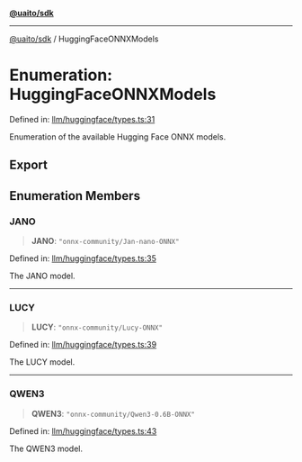 [**@uaito/sdk**](../README.md)

***

[@uaito/sdk](../README.md) / HuggingFaceONNXModels

# Enumeration: HuggingFaceONNXModels

Defined in: [llm/huggingface/types.ts:31](https://github.com/elribonazo/uaito/blob/a99e7bcbdb0358b1999f9ce76755884ba2c23b7e/packages/sdk/src/llm/huggingface/types.ts#L31)

Enumeration of the available Hugging Face ONNX models.

## Export

## Enumeration Members

### JANO

> **JANO**: `"onnx-community/Jan-nano-ONNX"`

Defined in: [llm/huggingface/types.ts:35](https://github.com/elribonazo/uaito/blob/a99e7bcbdb0358b1999f9ce76755884ba2c23b7e/packages/sdk/src/llm/huggingface/types.ts#L35)

The JANO model.

***

### LUCY

> **LUCY**: `"onnx-community/Lucy-ONNX"`

Defined in: [llm/huggingface/types.ts:39](https://github.com/elribonazo/uaito/blob/a99e7bcbdb0358b1999f9ce76755884ba2c23b7e/packages/sdk/src/llm/huggingface/types.ts#L39)

The LUCY model.

***

### QWEN3

> **QWEN3**: `"onnx-community/Qwen3-0.6B-ONNX"`

Defined in: [llm/huggingface/types.ts:43](https://github.com/elribonazo/uaito/blob/a99e7bcbdb0358b1999f9ce76755884ba2c23b7e/packages/sdk/src/llm/huggingface/types.ts#L43)

The QWEN3 model.
